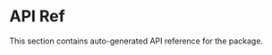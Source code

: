 # API Ref
This section contains auto-generated API reference for the package.

<!-- ```{toctree}
:maxdepth: 1
:hidden:

../../api/vector
../../api/matrix
``` -->